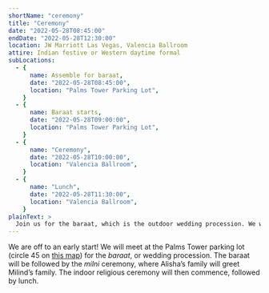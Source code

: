 ```yaml
---
shortName: "ceremony"
title: "Ceremony"
date: "2022-05-28T08:45:00"
endDate: "2022-05-28T12:30:00"
location: JW Marriott Las Vegas, Valencia Ballroom
attire: Indian festive or Western daytime formal
subLocations:
  - {
      name: Assemble for baraat,
      date: "2022-05-28T08:45:00",
      location: "Palms Tower Parking Lot",
    }
  - {
      name: Baraat starts,
      date: "2022-05-28T09:00:00",
      location: "Palms Tower Parking Lot",
    }
  - {
      name: "Ceremony",
      date: "2022-05-28T10:00:00",
      location: "Valencia Ballroom",
    }
  - {
      name: "Lunch",
      date: "2022-05-28T11:30:00",
      location: "Valencia Ballroom",
    }
plainText: >
  Join us for the baraat, which is the outdoor wedding procession. We will meet at the Palms Tower Parking Lot (circle 45 on this map: https://bit.ly/3kqL79A). The baraat will be followed by the indoor religious ceremony, then lunch.
---
```


We are off to an early start! We will meet at the Palms Tower parking lot (circle 45 on [this map](https://bit.ly/3kqL79A)) for the _baraat_, or wedding procession. The baraat will be followed by the _milni_ ceremony, where Alisha’s family will greet Milind’s family. The indoor religious ceremony will then commence, followed by lunch.
